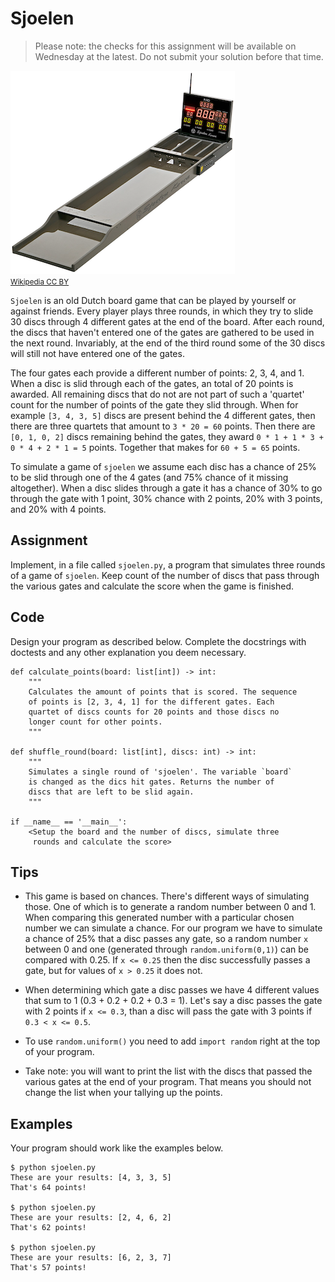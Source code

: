# Sjoelen

> Please note: the checks for this assignment will be available on Wednesday at the latest. Do not submit your solution before that time.

![](sjoelbord.png)  
<small>[Wikipedia CC BY](https://commons.wikimedia.org/wiki/Category:Table_shuffleboard#/media/File:슐런보드_경기용.jpg)</small>

`Sjoelen` is an old Dutch board game that can be played by yourself or against friends. Every player plays three rounds, in which they try to slide 30 discs through 4 different gates at the end of the board. After each round, the discs that haven't entered one of the gates are gathered to be used in the next round. Invariably, at the end of the third round some of the 30 discs will still not have entered one of the gates.

The four gates each provide a different number of points: 2, 3, 4, and 1. When a disc is slid through each of the gates, an total of 20 points is awarded. All remaining discs that do not are not part of such a 'quartet' count for the number of points of the gate they slid through. 
When for example `[3, 4, 3, 5]` discs are present behind the 4 different gates, then there are three quartets that amount to `3 * 20 = 60` points. Then there are `[0, 1, 0, 2]` discs remaining behind the gates, they award `0 * 1 + 1 * 3 + 0 * 4 + 2 * 1 = 5` points. Together that makes for `60 + 5 = 65` points.

To simulate a game of `sjoelen` we assume each disc has a chance of 25% to be slid through one of the 4 gates (and 75% chance of it missing altogether).
When a disc slides through a gate it has a chance of 30% to go through the gate with 1 point, 30% chance with 2 points, 20% with 3 points, and 20% with 4 points.

## Assignment

Implement, in a file called `sjoelen.py`, a program that simulates three rounds of a game of `sjoelen`. Keep count of the number of discs that pass through the various gates and calculate the score when the game is finished.

## Code

Design your program as described below. Complete the docstrings with doctests and any other explanation you deem necessary.

    def calculate_points(board: list[int]) -> int:
        """
        Calculates the amount of points that is scored. The sequence
        of points is [2, 3, 4, 1] for the different gates. Each
        quartet of discs counts for 20 points and those discs no
        longer count for other points.
        """

    def shuffle_round(board: list[int], discs: int) -> int:
        """
        Simulates a single round of 'sjoelen'. The variable `board`
        is changed as the dics hit gates. Returns the number of
        discs that are left to be slid again.
        """

    if __name__ == '__main__':
        <Setup the board and the number of discs, simulate three
         rounds and calculate the score>

## Tips

* This game is based on chances. There's different ways of simulating those. One of which is to generate a random number between 0 and 1. When comparing this generated number with a particular chosen number we can simulate a chance. For our program we have to simulate a chance of 25% that a disc passes any gate, so a random number `x` between 0 and one (generated through `random.uniform(0,1)`) can be compared with 0.25. If `x <= 0.25` then the disc successfully passes a gate, but for values of `x > 0.25` it does not.

* When determining which gate a disc passes we have 4 different values that sum to 1 (0.3 + 0.2 + 0.2 + 0.3 = 1). Let's say a disc passes the gate with 2 points if `x <= 0.3`, than a disc will pass the gate with 3 points if `0.3 < x <= 0.5`.

* To use `random.uniform()` you need to add `import random` right at the top of your program.

* Take note: you will want to print the list with the discs that passed the various gates at the end of your program. That means you should not change the list when your tallying up the points.

## Examples

Your program should work like the examples below.

    $ python sjoelen.py
    These are your results: [4, 3, 3, 5]
    That's 64 points!

    $ python sjoelen.py
    These are your results: [2, 4, 6, 2]
    That's 62 points!

    $ python sjoelen.py
    These are your results: [6, 2, 3, 7]
    That's 57 points!
